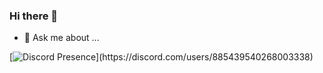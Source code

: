 ### Hi there 👋
- 💬 Ask me about ...

<!--
**Myouiii/Myouiii** is a ✨ _special_ ✨ repository because its `README.md` (this file) appears on your GitHub profile.

Here are some ideas to get you started:

- 🔭 I’m currently working on ...
- 🌱 I’m currently learning ...
- 👯 I’m looking to collaborate on ...
- 🤔 I’m looking for help with ...
- 💬 Ask me about ...
- 📫 How to reach me: ...
- 😄 Pronouns: ...
- ⚡ Fun fact: ...
-->
<!--
[![spotify-github-profile](https://spotify-github-profile.vercel.app/api/view?uid=31lhz6y3u5ootzbuxbnkndz4x2ea&cover_image=true&theme=compact&show_offline=false)](https://github.com/kittinan/spotify-github-profile)
-->
[![Discord Presence](https://lanyard-profile-readme.vercel.app/api/885439540268003338?theme=light&bg=C1D0B5&animated=false&hideDiscrim=true&borderRadius=35px&idleMessage=Probably%20doing%20something%20else...)](https://discord.com/users/885439540268003338)
